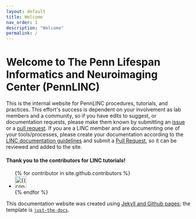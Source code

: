 ```yaml
---
layout: default
title: Welcome
nav_order: 1
description: "Welcome"
permalink: /
---
```


# Welcome to The Penn Lifespan Informatics and Neuroimaging Center (PennLINC)

This is the internal website for PennLINC procedures, tutorials, and practices.  This effort's success is dependent on your involvement as lab members and a community, so if you have edits to suggest, or documentation requests, please make them known by submitting an [issue](https://github.com/PennLINC/PennLINC.github.io/issues) or a [pull request](https://github.com/PennLINC/PennLINC.github.io/pulls). If you are a LINC member and are documenting one of your tools/processes, please create your documentation according to the [LINC documentation guidelines](docs/Contributing/contributing) and submit a [Pull Request](https://github.com/PennLINC/PennLINC.github.io/pulls), so it can be reviewed and added to the site.

#### Thank you to the contributors for LINC tutorials!
<ul class="list-style-none">
{% for contributor in site.github.contributors %}
  <li class="d-inline-block mr-1">
     <a href="{{ contributor.html_url }}"><img src="{{ contributor.avatar_url }}" width="32" height="32" alt="{{ contributor.login }}"/></a>
  </li>
{% endfor %}
</ul>


This documentation website was created using [Jekyll and Github pages](https://help.github.com/en/github/working-with-github-pages/setting-up-a-github-pages-site-with-jekyll); the template is [`just-the-docs`](https://pmarsceill.github.io/just-the-docs/).
